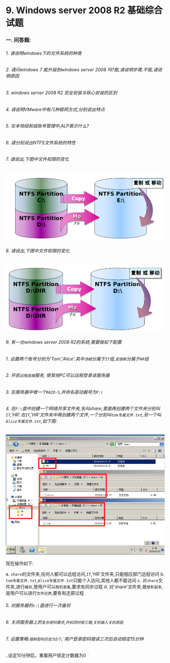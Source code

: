 # 9. Windows server 2008 R2 基础综合试题

### 一. 问答题:

###### 1. 请说明windows下的文件系统的种类

###### 2. 请问windows 7 能升级到windows server 2008 吗?能,请说明步骤,不能,请说明原因

###### 3. windows server 2008 R2 完全安装与核心安装的区别

###### 4. 请说明VMware中有几种联网方式,分别说出特点

###### 5. 在本地组和组账号管理中,ALP表示什么?

###### 6. 请分别说出NTFS文件系统的特性

###### 7. 请说出,下图中文件权限的变化

![](/windows/win2008R2/base/image/baseproblem-1.png)

###### 8. 请说出,下图中文件权限的变化

![](/windows/win2008R2/base/image/baseproblem-2.png)

###### 9. 有一台windows server 2008 R2的系统,需要做如下配置

###### 1. 设置两个账号分别为'Tom','Alice'.其中`汤姆`分属于`IT`组,`安丽斯`分属于`HR`组

###### 2. 开启`远程连接`服务, 使其他PC可以远程登录该服务器

###### 3. 在服务器中做一个`RAID-5`,并命名驱动器号为`F:\`

###### 4. 在`F:\`盘中创建一个网络共享文件夹,名叫share,里面再创建两个文件夹分别叫`IT`,'HR'.在`IT`,'HR'文件夹中再创建两个文件,一个分别叫`tom专属文件.txt`,另一个叫`Alice专属文件.txt`,如下图:

![](/windows/win2008R2/base/image/baseproblem-3.png)

现在操作如下:

a. `share`的文件夹,任何人都可以远程访问,`IT`,'HR'文件夹,只能相应部门远程访问
b. `tom专属文件.txt`,`Alice专属文件.txt`只能个人访问,其他人都不能访问
c. 对`share`文件夹,进行`缓存`,使用户可以`脱机查看`,要求有同步过程
d. 对'share'文件夹,做`卷影副本`,是用户可以进行`文件还原`,要有有还原过程

###### 5. 对服务器的`c:\`盘进行一次备份

###### 6. 关闭服务器上的`复杂密码要求`,`开机同时按三键`,`关机输入关机原因`

###### 7. 设置策略:`强制密码历史为3个`,`用户登录密码错误三次后自动锁定15分钟
`,`设定10分钟后，重置用户锁定计数器为0
`

